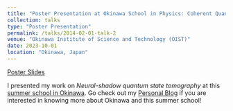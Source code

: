 ```yaml
---
title: "Poster Presentation at Okinawa School in Physics: Coherent Quantum Dynamics"
collection: talks
type: "Poster Presentation"
permalink: /talks/2014-02-01-talk-2
venue: "Okinawa Institute of Science and Technology (OIST)"
date: 2023-10-01
location: "Okinawa, Japan"
---
```


[Poster Slides](http://victor11235.github.io/files/NSQST_poster.pdf)

I presented my work on *Neural-shadow quantum state tomography* at this [summer school in Okinawa](https://groups.oist.jp/cqd). Go check out my [Personal Blog](https://victor11235.github.io/year-archive/) if you are interested in knowing more about Okinawa and this summer school!

